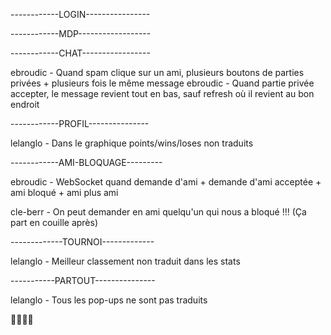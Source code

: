 
------------LOGIN----------------

------------MDP------------------

------------CHAT-----------------

ebroudic - Quand spam clique sur un ami, plusieurs boutons de parties privées + plusieurs fois le même message
ebroudic - Quand partie privée accepter, le message revient tout en bas, sauf refresh où il revient au bon endroit

------------PROFIL---------------

lelanglo - Dans le graphique points/wins/loses non traduits

------------AMI-BLOQUAGE---------

ebroudic - WebSocket quand demande d'ami + demande d'ami acceptée + ami bloqué + ami plus ami

cle-berr - On peut demander en ami quelqu'un qui nous a bloqué !!! (Ça part en couille après)

-------------TOURNOI-------------

lelanglo - Meilleur classement non traduit dans les stats

-----------PARTOUT---------------

lelanglo - Tous les pop-ups ne sont pas traduits

👍🏻👍🏻